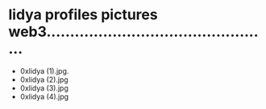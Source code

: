 # lidya profiles pictures web3................................................
- 0xlidya (1).jpg.
- 0xlidya (2).jpg
- 0xlidya (3).jpg
- 0xlidya (4).jpg

